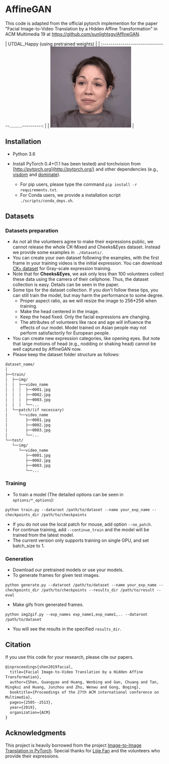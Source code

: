 # AffineGAN

This code is adapted from the official pytorch implemention for the paper "Facial Image-to-Video Translation by a Hidden Affine Transformation" in ACM Multimedia 19 at https://github.com/sunlightsgy/AffineGAN.

|		  UTDAL_Happy (using pretrained weights)	     |
| :--------------------------------..........----------: |
| ![vid_0026_latest](GIFS/UTDAL_04651v113_generated.gif) |



## Installation

- Python 3.6

- Install PyTorch 0.4+(1.1 has been tested) and torchvision from [http://pytorch.org](http://pytorch.org/) and other dependencies (e.g., [visdom](https://github.com/facebookresearch/visdom) and [dominate](https://github.com/Knio/dominate)). 
  - For pip users, please type the command `pip install -r requirements.txt`.
  - For Conda users, we provide a installation script `./scripts/conda_deps.sh`.

## Datasets

### Datasets preparation

- As not all the volunteers agree to make their expressions public, we cannot release the whole CK-Mixed and Cheeks&Eyes dataset. Instead we provide some examples in` ./datasets/`.
- You can create your own dataset following the examples, with the first frame in your training videos is the initial expression. You can download [CK+ dataset](http://www.consortium.ri.cmu.edu/ckagree/) for Gray-scale expression training.
- Note that for **Cheeks&Eyes**, we ask only less than 100 volunteers collect these data using the camera of their cellphone. Thus, the dataset collection is easy. Details can be seen in the paper.
- Some tips for the dataset collection. If you don't follow these tips, you can still train the model, but may harm the performance to some degree.
  - Proper aspect ratio, as we will resize the image to 256*256 when training.
  - Make the head centered in the image.
  - Keep the head fixed. Only the facial expressions are changing. 
  - The attributes of volunteers like race and age will influence the effects of our model. Model trained on Asian people may not perform satisfactorily for European people. 
- You can create new expression categories, like opening eyes. But note that large motions of head (e.g., nodding or shaking head) cannot be well captured by AffineGAN now.
- Please keep the dataset folder structure as follows:

```
dataset_name/
│
├──train/
│  ├──img/
│  │  ├──video_name
│  │  │  ├──0001.jpg
│  │  │  ├──0002.jpg
│  │  │  ├──0003.jpg
│  │  │  └──...
│  └──patch/(if necessary)
│     └──video_name
│        ├──0001.jpg
│        ├──0002.jpg
│        ├──0003.jpg
│        └──...
└──test/
   └──img/  
      └──video_name
         ├──0001.jpg
         ├──0002.jpg
         ├──0003.jpg
         └──...
```

### Training

- To train a model (The detailed options can be seen in `options/*_options`):

```
python train.py --dataroot /path/to/dataset --name your_exp_name --checkpoints_dir /path/to/checkpoints
```

- If you do not use the local patch for mouse, add option `--no_patch`.
- For continue training, add `--continue_train` and the model will be trained from the latest model.
- The current version only supports training on single GPU, and set batch_size to 1.

### Generation

- Download our pretrained models or use your models.
- To generate frames for given test images.

```
python generate.py --dataroot /path/to/dataset --name your_exp_name --checkpoints_dir /path/to/checkpoints --results_dir /path/to/result --eval
```

- Make gifs from generated frames.

```
python img2gif.py --exp_names exp_name1,exp_name1,.. --dataroot /path/to/dataset
```

- You will see the results in the specified `results_dir`.


## Citation

If you use this code for your research, please cite our papers.

```
@inproceedings{shen2019facial,
  title={Facial Image-to-Video Translation by a Hidden Affine Transformation},
  author={Shen, Guangyao and Huang, Wenbing and Gan, Chuang and Tan, Mingkui and Huang, Junzhou and Zhu, Wenwu and Gong, Boqing},
  booktitle={Proceedings of the 27th ACM international conference on Multimedia},
  pages={2505--2513},
  year={2019},
  organization={ACM}
}
```

## Acknowledgments

This project is heavily borrowed from the project [Image-to-Image Translation in PyTorch](https://github.com/junyanz/pytorch-CycleGAN-and-pix2pix). Special thanks for [Lijie Fan](http://lijiefan.me/) and the volunteers who provide their expressions.